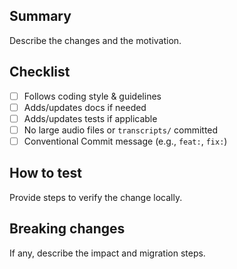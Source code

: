 ## Summary

Describe the changes and the motivation.

## Checklist

- [ ] Follows coding style & guidelines
- [ ] Adds/updates docs if needed
- [ ] Adds/updates tests if applicable
- [ ] No large audio files or `transcripts/` committed
- [ ] Conventional Commit message (e.g., `feat:`, `fix:`)

## How to test

Provide steps to verify the change locally.

## Breaking changes

If any, describe the impact and migration steps.

